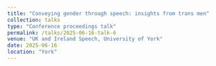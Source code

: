 ```yaml
---
title: "Conveying gender through speech: insights from trans men"
collection: talks
type: "Conference proceedings talk"
permalink: /talks/2025-06-16-talk-6
venue: "UK and Ireland Speech, University of York"
date: 2025-06-16
location: "York"
---
```

